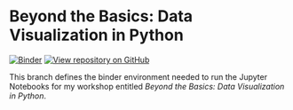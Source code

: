 # Beyond the Basics: Data Visualization in Python
[![Binder](https://mybinder.org/badge_logo.svg)](https://mybinder.org/v2/gh/stefmolin/binder-environments/data_viz_workshop?urlpath=git-pull%3Frepo%3Dhttps%253A%252F%252Fgithub.com%252Fstefmolin%252Fpython-data-viz-workshop%26urlpath%3Dlab%252Ftree%252Fpython-data-viz-workshop%252F%26branch%3Dmain) [![View repository on GitHub](https://img.shields.io/badge/Github-view%20repo-lightgrey?logo=GitHub&logoColor=white)](https://github.com/stefmolin/python-data-viz-workshop)

This branch defines the binder environment needed to run the Jupyter Notebooks for my workshop entitled *Beyond the Basics: Data Visualization in Python*.

